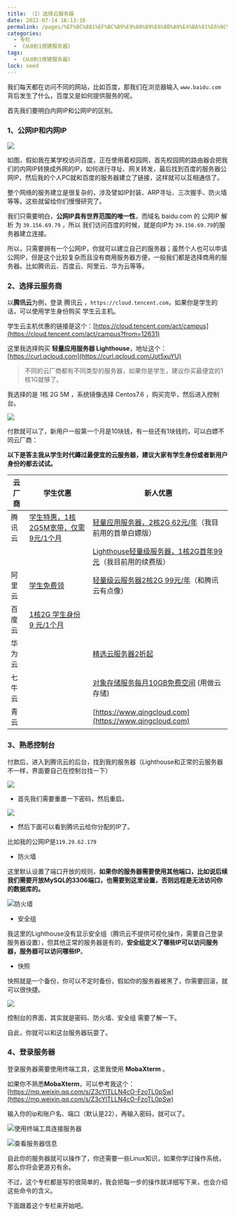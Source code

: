 ```yaml
---
title: （1）选择云服务器
date: 2022-07-14 16:13:16
permalink: /pages/%EF%BC%881%EF%BC%89%E9%80%89%E6%8B%A9%E4%BA%91%E6%9C%8D%E5%8A%A1%E5%99%A8
categories: 
  - 专栏
  - 《从0到1搭建服务器》
tags: 
  - 《从0到1搭建服务器》
lock: need
---
```

我们每天都在访问不同的网站，比如百度，那我们在浏览器输入 `www.baidu.com` 背后发生了什么，百度又是如何提供服务的呢。



首先我们要明白内网IP和公网IP的区别。



### 1、公网IP和内网IP

![](https://cdn.jsdelivr.net/gh/DogerRain/image@main/img-20210401/image-20201007133451598.png)

如图，假如我在某学校访问百度，正在使用着校园网，首先校园网的路由器会把我们的内网IP转换成外网的IP，如何进行寻址、网关转发，最后找到百度的服务器公网IP，然后我的个人PC就和百度的服务器建立了链接，这样就可以互相通信了。



整个网络的服务建立是很复杂的，涉及譬如IP封装、ARP寻址、三次握手、防火墙等等。这些就留给你们慢慢研究了。



我们只需要明白，**公网IP具有世界范围的唯一性**，而域名 baidu.com 的 公网IP 解析 为 `39.156.69.79` ，所以 我们访问百度的时候，就是向IP为 `39.156.69.79`的服务器建立连接。



所以，只需要拥有一个公网IP，你就可以建立自己的服务器；虽然个人也可以申请公网IP，但是这个比较复杂而且没有商用服务器方便，一般我们都是选择商用的服务器。比如腾讯云、百度云、阿里云、华为云等等。



### 2、选择云服务商

以**腾讯云**为例，登录 腾讯云 ，`https://cloud.tencent.com`，如果你是学生的话，可以使用学生身份购买 学生云主机。

学生云主机优惠的链接是这个：[https://cloud.tencent.com/act/campus](https://cloud.tencent.com/act/campus?from=12631)

这里我选择购买 **轻量应用服务器 Lighthouse**，地址这个：[https://curl.qcloud.com](https://curl.qcloud.com/Jot5xuYU)

> 不同的云厂商都有不同类型的服务器，如果你是学生，建议你买最便宜的1核1G就够了。

我选择的是 1核 2G 5M ，系统镜像选择 Centos7.6 ，购买完毕，然后进入控制台。

![](https://cdn.jsdelivr.net/gh/DogerRain/image@main/img-20210401/image-20201007142842358.png)

付款就可以了，新用户一般第一个月是10块钱，有一些还有1块钱的，可以白嫖不同云厂商：

**以下是答主我从学生时代薅过最便宜的云服务器，建议大家有学生身份或者新用户身份的都去试试。**



| 云厂商 | 学生优惠                                                     | 新人优惠                                                     |
| ------ | ------------------------------------------------------------ | ------------------------------------------------------------ |
| 腾讯云 | [学生特惠，1核2G5M宽带，仅需9元/1个月](https://cloud.tencent.com/act/cps/redirect?redirect=10004&cps_key=664b44b4e8e43b579d07036bf1c71060) | [轻量应用服务器，2核2G 62元/年](https://curl.qcloud.com/5epN0eWH)（我目前用的首单白嫖版） |
|        |                                                              | [Lighthouse轻量级服务器，1核2G首年99元](https://curl.qcloud.com/EVm6XXul)（我目前用的续费版） |
| 阿里云 | [学生免费领](https://developer.aliyun.com/plan/student?source=5176.11533457&userCode=4lol8et7) | [轻量级云服务器2核2G 99元/年](https://www.aliyun.com/lowcode/promotion/allinaliyun/99program?source=5176.11533457&userCode=4lol8et7)（和腾讯云有点像） |
| 百度云 | [1核2G 学生身份 9 元/1个月](https://cloud.baidu.com/campaign/campus-2018/index.html?unifrom=eventpage) |                                                              |
| 华为云 |                                                              | [精选云服务器2折起](https://activity.huaweicloud.com/cps/recommendstore.html?fromacct=0740541e-dec2-47db-99e9-b5bb524ccbf7&utm_source=aGlkX2txbGYyNDR0ZXlxc2ZwZg===&utm_medium=cps&utm_campaign=201905) |
| 七牛云 |                                                              | [对象存储服务每月10GB免费空间](https://activity.huaweicloud.com/cps/recommendstore.html?fromacct=0740541e-dec2-47db-99e9-b5bb524ccbf7&utm_source=aGlkX2txbGYyNDR0ZXlxc2ZwZg===&utm_medium=cps&utm_campaign=201905) (用做云存储) |
| 青云   |                                                              | [https://www.qingcloud.com](https://www.qingcloud.com)       |


### 3、熟悉控制台

付款后，进入到腾讯云的后台，找到我的服务器（Lighthouse和正常的云服务器不一样，界面要自己在控制台找一下）

![](https://cdn.jsdelivr.net/gh/DogerRain/image@main/img-20210401/image-20210511113938382.png)

- 首先我们需要重置一下密码，然后重启。

![](https://cdn.jsdelivr.net/gh/DogerRain/image@main/img-20210401/image-20201007140414442.png)

- 然后下面可以看到腾讯云给你分配的IP了。

比如我的公网IP是`119.29.62.179`

- 防火墙

这里默认设置了端口开放的规则，**如果你的服务器需要使用其他端口，比如说后续我们需要开放MySQL的3306端口，也需要到这里设置，否则远程是无法访问你的数据库的。**

![防火墙](https://cdn.jsdelivr.net/gh/DogerRain/image@main/img-20210401/image-20201007143051867.png)

- 安全组

我这里的Lighthouse没有显示安全组（腾讯云不提供可视化操作，需要自己登录服务器设置），但其他正常的服务器是有的，**安全组定义了哪些IP可以访问服务器，服务器可以访问哪些IP**。

- 快照

快照就是一个备份，你可以不定时备份，假如你的服务器被黑了，你需要回滚，就可以很快捷。

![](https://cdn.jsdelivr.net/gh/DogerRain/image@main/img-20210401/image-20210511114331680.png)



控制台的界面，其实就是密码、防火墙、安全组 需要了解一下。

自此，你就可以和这台服务器玩耍了。



### 4、登录服务器

登录服务器需要使用终端工具，这里我使用 **MobaXterm** 。



如果你不熟悉**MobaXterm**，可以参考我这个：[https://mp.weixin.qq.com/s/Z3cYlTLLN4cO-FzoTL0pSw](https://mp.weixin.qq.com/s/Z3cYlTLLN4cO-FzoTL0pSw)



输入你的ip和账户名、端口（默认是22），再输入密码，就可以了。

![使用终端工具连接服务器](https://cdn.jsdelivr.net/gh/DogerRain/image@main/img-20210401/image-20201009153418835.png)

![查看服务器信息](https://cdn.jsdelivr.net/gh/DogerRain/image@main/img-20210401/image-20201009153752001.png)



自此你的服务器就可以操作了，你还需要一些Linux知识，如果你学过操作系统，那么你将会更游刃有余。

不过，这个专栏都是写的很简单的，我会把每一步的操作就详细写下来，也会介绍这些命令的含义。

下面跟着这个专栏来开始吧。

